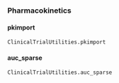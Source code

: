 ### Pharmacokinetics

#### pkimport
```@docs
ClinicalTrialUtilities.pkimport
```

#### auc_sparse
```@docs
ClinicalTrialUtilities.auc_sparse
```
